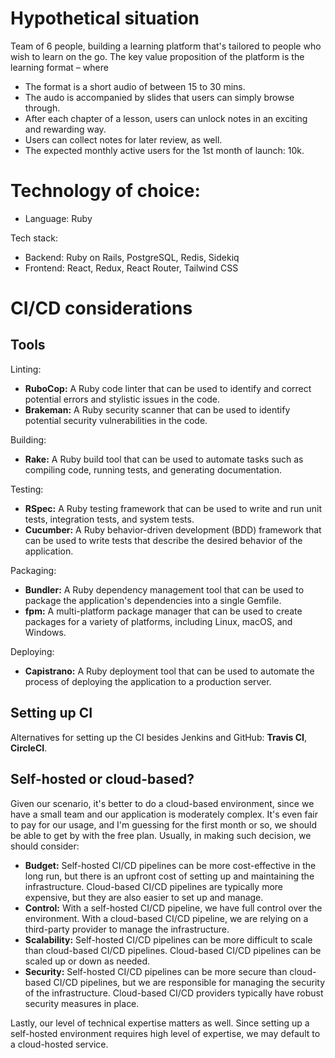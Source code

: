 # Hypothetical situation
Team of 6 people, building a learning platform that's tailored to people who wish to learn on the go. The key value proposition of the platform is the learning format – where
* The format is a short audio of between 15 to 30 mins. 
* The audo is accompanied by slides that users can simply browse through. 
* After each chapter of a lesson, users can unlock notes in an exciting and rewarding way. 
* Users can collect notes for later review, as well. 
* The expected monthly active users for the 1st month of launch: 10k. 

# Technology of choice: 
* Language: Ruby

Tech stack:
* Backend: Ruby on Rails, PostgreSQL, Redis, Sidekiq
* Frontend: React, Redux, React Router, Tailwind CSS

# CI/CD considerations
## Tools
Linting:
* **RuboCop:** A Ruby code linter that can be used to identify and correct potential errors and stylistic issues in the code.
* **Brakeman:** A Ruby security scanner that can be used to identify potential security vulnerabilities in the code. 

Building:
* **Rake:** A Ruby build tool that can be used to automate tasks such as compiling code, running tests, and generating documentation.

Testing:
* **RSpec:** A Ruby testing framework that can be used to write and run unit tests, integration tests, and system tests.
* **Cucumber:** A Ruby behavior-driven development (BDD) framework that can be used to write tests that describe the desired behavior of the application.

Packaging:
* **Bundler:** A Ruby dependency management tool that can be used to package the application's dependencies into a single Gemfile.
* **fpm:** A multi-platform package manager that can be used to create packages for a variety of platforms, including Linux, macOS, and Windows.

Deploying:
* **Capistrano:** A Ruby deployment tool that can be used to automate the process of deploying the application to a production server.

## Setting up CI
Alternatives for setting up the CI besides Jenkins and GitHub: **Travis CI**, **CircleCI**.

## Self-hosted or cloud-based?
Given our scenario, it's better to do a cloud-based environment, since we have a small team and our application is moderately complex. It's even fair to pay for our usage, and I'm guessing for the first month or so, we should be able to get by with the free plan. 
Usually, in making such decision, we should consider:
* **Budget:** Self-hosted CI/CD pipelines can be more cost-effective in the long run, but there is an upfront cost of setting up and maintaining the infrastructure. Cloud-based CI/CD pipelines are typically more expensive, but they are also easier to set up and manage.
* **Control:** With a self-hosted CI/CD pipeline, we have full control over the environment. With a cloud-based CI/CD pipeline, we are relying on a third-party provider to manage the infrastructure.
* **Scalability:** Self-hosted CI/CD pipelines can be more difficult to scale than cloud-based CI/CD pipelines. Cloud-based CI/CD pipelines can be scaled up or down as needed.
* **Security:** Self-hosted CI/CD pipelines can be more secure than cloud-based CI/CD pipelines, but we are responsible for managing the security of the infrastructure. Cloud-based CI/CD providers typically have robust security measures in place.

Lastly, our level of technical expertise matters as well. Since setting up a self-hosted environment requires high level of expertise, we may default to a cloud-hosted service.